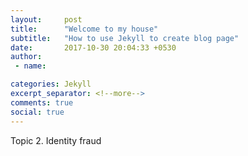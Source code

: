 ```yaml
---
layout:     post
title:      "Welcome to my house"
subtitle:   "How to use Jekyll to create blog page"
date:       2017-10-30 20:04:33 +0530
author: 
 - name: 

categories: Jekyll
excerpt_separator: <!--more-->
comments: true
social: true
---
```


Topic 2. Identity fraud
